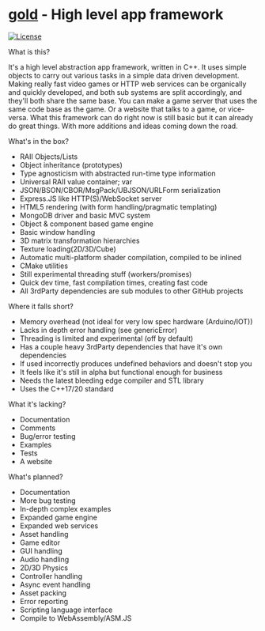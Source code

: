 [gold](https://github.com/CoryNull/gold) - High level app framework
============================================================================
[![License](https://img.shields.io/badge/license-Apache%202-blue)](https://github.com/CoryNull/gold/LICENSE)

What is this?

It's a high level abstraction app framework, written in C++. It uses simple objects to carry out various tasks in a simple data driven development. Making really fast video games or HTTP web services can be organically and quickly developed, and both sub systems are split accordingly, and they'll both share the same base. You can make a game server that uses the same code base as the game. Or a website that talks to a game, or vice-versa. What this framework can do right now is still basic but it can already do great things. With more additions and ideas coming down the road.

What's in the box?
* RAII Objects/Lists
* Object inheritance (prototypes)
* Type agnosticism with abstracted run-time type information
* Universal RAII value container; var
* JSON/BSON/CBOR/MsgPack/UBJSON/URLForm serialization
* Express.JS like HTTP(S)/WebSocket server
* HTML5 rendering (with form handling/pragmatic templating)
* MongoDB driver and basic MVC system 
* Object & component based game engine
* Basic window handling
* 3D matrix transformation hierarchies
* Texture loading(2D/3D/Cube)
* Automatic multi-platform shader compilation, compiled to be inlined
* CMake utilities
* Still experimental threading stuff (workers/promises)
* Quick dev time, fast compilation times, creating fast code
* All 3rdParty dependencies are sub modules to other GitHub projects

Where it falls short?
* Memory overhead (not ideal for very low spec hardware (Arduino/IOT))
* Lacks in depth error handling (see genericError)
* Threading is limited and experimental (off by default)
* Has a couple heavy 3rdParty dependencies that have it's own dependencies
* If used incorrectly produces undefined behaviors and doesn't stop you
* It feels like it's still in alpha but functional enough for business
* Needs the latest bleeding edge compiler and STL library
* Uses the C++17/20 standard

What it's lacking?
* Documentation
* Comments
* Bug/error testing
* Examples
* Tests
* A website

What's planned?
* Documentation
* More bug testing
* In-depth complex examples
* Expanded game engine
* Expanded web services
* Asset handling
* Game editor
* GUI handling
* Audio handling
* 2D/3D Physics
* Controller handling
* Async event handling
* Asset packing
* Error reporting
* Scripting language interface
* Compile to WebAssembly/ASM.JS
